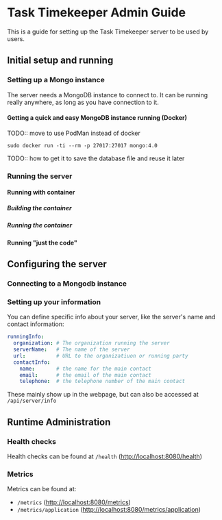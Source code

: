 # Task Timekeeper Admin Guide

This is a guide for setting up the Task Timekeeper server to be used by users.

## Initial setup and running

### Setting up a Mongo instance

The server needs a MongoDB instance to connect to. It can be running really anywhere, as long as you have connection to it.

#### Getting a quick and easy MongoDB instance running (Docker)

TODO:: move to use PodMan instead of docker

`sudo docker run -ti --rm -p 27017:27017 mongo:4.0`

TODO:: how to get it to save the database file and reuse it later

### Running the server

#### Running with container

##### Building the container

##### Running the container

#### Running "just the code"

## Configuring the server

### Connecting to a Mongodb instance

### Setting up your information

You can define specific info about your server, like the server's name and contact information:

```yaml
runningInfo:
  organization: # The organization running the server
  serverName:   # The name of the server
  url:          # URL to the organizatiuon or running party
  contactInfo:
    name:       # the name for the main contact
    email:      # the email of the main contact
    telephone:  # the telephone number of the main contact
```

These mainly show up in the webpage, but can also be accessed at `/api/server/info`

## Runtime Administration

### Health checks

Health checks can be found at `/health` ([http://localhost:8080/health]())

### Metrics

Metrics can be found at:
 - `/metrics` ([http://localhost:8080/metrics]())
 - `/metrics/application` ([http://localhost:8080/metrics/application]())
 

